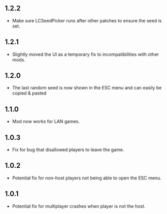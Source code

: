 ## 1.2.2
- Make sure LCSeedPicker runs after other patches to ensure the seed is set.

## 1.2.1
- Slightly moved the UI as a temporary fix to incompatibilities with other mods.

## 1.2.0
- The last random seed is now shown in the ESC menu and can easily be copied & pasted

## 1.1.0
- Mod now works for LAN games.

## 1.0.3
- Fix for bug that disallowed players to leave the game.

## 1.0.2
- Potential fix for non-host players not being able to open the ESC menu.

## 1.0.1
- Potential fix for multiplayer crashes when player is not the host.